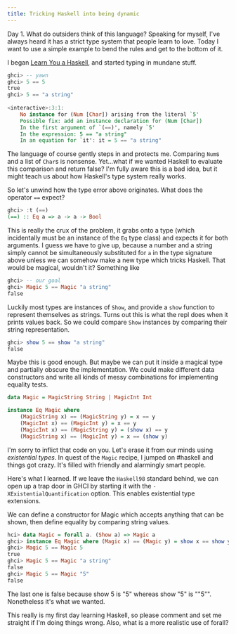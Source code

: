 ```yaml
---
title: Tricking Haskell into being dynamic
---
```


Day 1. What do outsiders think of this language? Speaking for myself,
I've always heard it has a strict type system that people learn to
love. Today I want to use a simple example to bend the rules and
get to the bottom of it.

I began [Learn You a Haskell](http://learnyouahaskell.com/), and
started typing in mundane stuff.

```haskell
ghci> -- yawn
ghci> 5 == 5
true
ghci> 5 == "a string"
 
<interactive>:3:1:
    No instance for (Num [Char]) arising from the literal `5'
    Possible fix: add an instance declaration for (Num [Char])
    In the first argument of `(==)', namely `5'
    In the expression: 5 == "a string"
    In an equation for `it': it = 5 == "a string"
```

The language of course gently steps in and protects me. Comparing
`Num`s and a list of `Char`s is nonsense. Yet...what if we wanted
Haskell to evaluate this comparison and return false? I'm fully
aware this is a bad idea, but it might teach us about how Haskell's
type system really works.

So let's unwind how the type error above originates. What does the operator `==` expect?

```haskell
ghci> :t (==)
(==) :: Eq a => a -> a -> Bool
```

This is really the crux of the problem, it grabs onto a type (which
incidentally must be an instance of the `Eq` type class) and expects
it for both arguments. I guess we have to give up, because a number
and a string simply cannot be simultaneously substituted for `a`
in the type signature above unless we can somehow make a new type
which tricks Haskell. That would be magical, wouldn't it? Something
like

```haskell
ghci> -- our goal
ghci> Magic 5 == Magic "a string"
false
```

Luckily most types are instances of `Show`, and provide a `show`
function to represent themselves as strings. Turns out this is what
the repl does when it prints values back. So we could compare `Show`
instances by comparing their string representation.

```haskell
ghci> show 5 == show "a string"
false
```

Maybe this is good enough. But maybe we can put it inside a magical
type and partially obscure the implementation. We could make different
data constructors and write all kinds of messy combinations for
implementing equality tests.

```haskell
data Magic = MagicString String | MagicInt Int

instance Eq Magic where
    (MagicString x) == (MagicString y) = x == y
    (MagicInt x) == (MagicInt y) = x == y
    (MagicInt x) == (MagicString y) = (show x) == y
    (MagicString x) == (MagicInt y) = x == (show y)
```

I'm sorry to inflict that code on you. Let's erase it from our minds
using *existential types*. In quest of the `Magic` recipe, I jumped
on #haskell and things got crazy. It's filled with friendly and
alarmingly smart people.

Here's what I learned. If we leave the `Haskell98` standard behind,
we can open up a trap door in GHCI by starting it with the
`-XExistentialQuantification` option. This enables existential type
extensions.

We can define a constructor for Magic which accepts anything that
can be shown, then define equality by comparing string values.

```haskell
hci> data Magic = forall a. (Show a) => Magic a
ghci> instance Eq Magic where (Magic x) == (Magic y) = show x == show y
ghci> Magic 5 == Magic 5
true
ghci> Magic 5 == Magic "a string"
false
ghci> Magic 5 == Magic "5"
false
```

The last one is false because show 5 is "5" whereas show "5" is
"\"5\"". Nonetheless it's what we wanted.

This really is my first day learning Haskell, so please comment and
set me straight if I'm doing things wrong. Also, what is a more
realistic use of forall?
